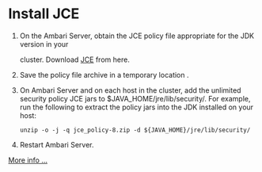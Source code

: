 # Install JCE

1. On the Ambari Server, obtain the JCE policy file appropriate for the JDK version in your

   cluster.  Download  [JCE](http://www.oracle.com/technetwork/java/javase/downloads/jce8-download-2133166.html)  from here.

2. Save the policy file archive in a temporary location .

3. On Ambari Server and on each host in the cluster, add the unlimited security policy JCE
   jars to $JAVA_HOME/jre/lib/security/.
   For example, run the following to extract the policy jars into the JDK installed on your
   host:

   ```
   unzip -o -j -q jce_policy-8.zip -d ${JAVA_HOME}/jre/lib/security/ 
   ```

4. Restart Ambari Server.



[More info ...](https://docs.hortonworks.com/HDPDocuments/Ambari-2.2.1.1/bk_Ambari_Security_Guide/content/_distribute_and_install_the_jce.html)



